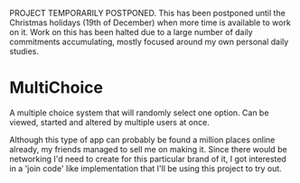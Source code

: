 

PROJECT TEMPORARILY POSTPONED. 
This has been postponed until the Christmas holidays (19th of December) when more time is available to work on it. Work on this has been halted due to a large number of daily commitments accumulating, mostly focused around my own personal daily studies.

# MultiChoice
A multiple choice system that will randomly select one option. Can be viewed, started and altered by multiple users at once.

Although this type of app can probably be found a million places online already, my friends managed to sell me on making it. 
Since there would be networking I'd need to create for this particular brand of it, I got interested in a 'join code' like implementation that I'll be using this project to try out.
